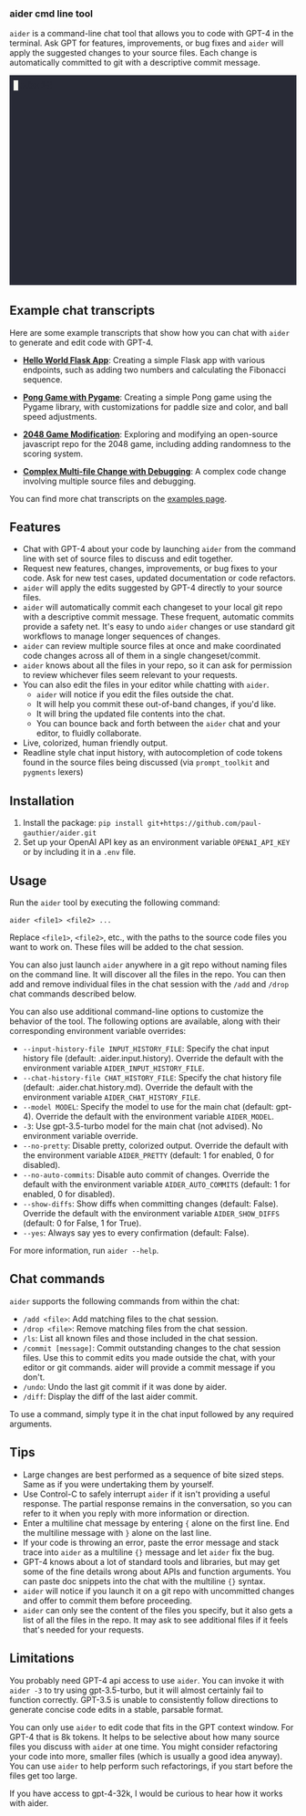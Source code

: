### aider cmd line tool

`aider` is a command-line chat tool that allows you to code with GPT-4 in the terminal.
Ask GPT for features, improvements, or bug fixes and `aider` will apply the suggested changes to your source files.
Each change is automatically committed to git with a descriptive commit message.

![aider screenshot](screenshot.gif)

## Example chat transcripts

Here are some example transcripts that show how you can chat with `aider` to generate and edit code with GPT-4. 

* [**Hello World Flask App**](https://aider.chat/examples/hello-world-flask.html): Creating a simple Flask app with various endpoints, such as adding two numbers and calculating the Fibonacci sequence.

* [**Pong Game with Pygame**](https://aider.chat/examples/pong.html): Creating a simple Pong game using the Pygame library, with customizations for paddle size and color, and ball speed adjustments.

* [**2048 Game Modification**](https://aider.chat/examples/2048-game.html): Exploring and modifying an open-source javascript repo for the 2048 game, including adding randomness to the scoring system.

* [**Complex Multi-file Change with Debugging**](https://aider.chat/examples/complex-change.html): A complex code change involving multiple source files and debugging.

You can find more chat transcripts on the [examples page](https://aider.chat/examples/).

## Features

* Chat with GPT-4 about your code by launching `aider` from the command line with set of source files to discuss and edit together.
* Request new features, changes, improvements, or bug fixes to your code. Ask for new test cases, updated documentation or code refactors.
* `aider` will apply the edits suggested by GPT-4 directly to your source files.
* `aider` will automatically commit each changeset to your local git repo with a descriptive commit message. These frequent, automatic commits provide a safety net. It's easy to undo `aider` changes or use standard git workflows to manage longer sequences of changes.
* `aider` can review multiple source files at once and make coordinated code changes across all of them in a single changeset/commit.
* `aider` knows about all the files in your repo, so it can ask for permission to review whichever files seem relevant to your requests.
* You can also edit the files in your editor while chatting with `aider`.
  * `aider` will notice if you edit the files outside the chat.
  * It will help you commit these out-of-band changes, if you'd like.
  * It will bring the updated file contents into the chat.
  * You can bounce back and forth between the `aider` chat and your editor, to fluidly collaborate.
* Live, colorized, human friendly output.
* Readline style chat input history, with autocompletion of code tokens found in the source files being discussed (via `prompt_toolkit` and `pygments` lexers)

## Installation

1. Install the package: `pip install git+https://github.com/paul-gauthier/aider.git`
2. Set up your OpenAI API key as an environment variable `OPENAI_API_KEY` or by including it in a `.env` file.

## Usage

Run the `aider` tool by executing the following command:

```
aider <file1> <file2> ...
```

Replace `<file1>`, `<file2>`, etc., with the paths to the source code files you want to work on. These files will be added to the chat session.

You can also just launch `aider` anywhere in a git repo without naming files on the command line.
It will discover all the files in the repo.
You can then add and remove individual files in the chat session with the `/add` and `/drop` chat commands described below.

You can also use additional command-line options to customize the behavior of the tool. The following options are available, along with their corresponding environment variable overrides:

- `--input-history-file INPUT_HISTORY_FILE`: Specify the chat input history file (default: .aider.input.history). Override the default with the environment variable `AIDER_INPUT_HISTORY_FILE`.
- `--chat-history-file CHAT_HISTORY_FILE`: Specify the chat history file (default: .aider.chat.history.md). Override the default with the environment variable `AIDER_CHAT_HISTORY_FILE`.
- `--model MODEL`: Specify the model to use for the main chat (default: gpt-4). Override the default with the environment variable `AIDER_MODEL`.
- `-3`: Use gpt-3.5-turbo model for the main chat (not advised). No environment variable override.
- `--no-pretty`: Disable pretty, colorized output. Override the default with the environment variable `AIDER_PRETTY` (default: 1 for enabled, 0 for disabled).
- `--no-auto-commits`: Disable auto commit of changes. Override the default with the environment variable `AIDER_AUTO_COMMITS` (default: 1 for enabled, 0 for disabled).
- `--show-diffs`: Show diffs when committing changes (default: False). Override the default with the environment variable `AIDER_SHOW_DIFFS` (default: 0 for False, 1 for True).
- `--yes`: Always say yes to every confirmation (default: False).

For more information, run `aider --help`.

## Chat commands

`aider` supports the following commands from within the chat:

* `/add <file>`: Add matching files to the chat session.
* `/drop <file>`: Remove matching files from the chat session.
* `/ls`: List all known files and those included in the chat session.
* `/commit [message]`: Commit outstanding changes to the chat session files. Use this to commit edits you made outside the chat, with your editor or git commands. aider will provide a commit message if you don't.
* `/undo`: Undo the last git commit if it was done by aider.
* `/diff`: Display the diff of the last aider commit.

To use a command, simply type it in the chat input followed by any required arguments.

## Tips

* Large changes are best performed as a sequence of bite sized steps. Same as if you were undertaking them by yourself.
* Use Control-C to safely interrupt `aider` if it isn't providing a useful response. The partial response remains in the conversation, so you can refer to it when you reply with more information or direction.
* Enter a multiline chat message by entering `{` alone on the first line. End the multiline message with `}` alone on the last line.
* If your code is throwing an error, paste the error message and stack trace into `aider` as a multiline `{}` message and let `aider` fix the bug.
* GPT-4 knows about a lot of standard tools and libraries, but may get some of the fine details wrong about APIs and function arguments. You can paste doc snippets into the chat with the  multiline `{}` syntax.
* `aider` will notice if you launch it on a git repo with uncommitted changes and offer to commit them before proceeding.
* `aider` can only see the content of the files you specify, but it also gets a list of all the files in the repo. It may ask to see additional files if it feels that's needed for your requests.

## Limitations

You probably need GPT-4 api access to use `aider`.
You can invoke it with `aider -3` to try using gpt-3.5-turbo, but it will almost certainly fail to function correctly.
GPT-3.5 is unable to consistently follow directions to generate concise code edits in a stable, parsable format.

You can only use `aider` to edit code that fits in the GPT context window.
For GPT-4 that is 8k tokens.
It helps to be selective about how many source files you discuss with `aider` at one time.
You might consider refactoring your code into more, smaller files (which is usually a good idea anyway).
You can use `aider` to help perform such refactorings, if you start before the files get too large.

If you have access to gpt-4-32k, I would be curious to hear how it works with aider.
